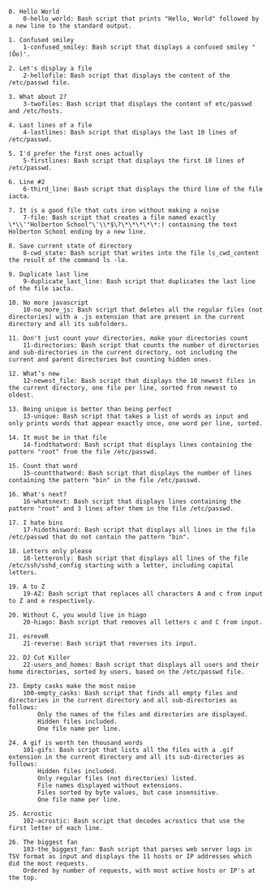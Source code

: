 
    0. Hello World
        0-hello_world: Bash script that prints "Hello, World" followed by a new line to the standard output.

    1. Confused smiley
        1-confused_smiley: Bash script that displays a confused smiley "(Ôo)'.

    2. Let's display a file
        2-hellofile: Bash script that displays the content of the /etc/passwd file.

    3. What about 2?
        3-twofiles: Bash script that displays the content of etc/passwd and /etc/hosts.

    4. Last lines of a file
        4-lastlines: Bash script that displays the last 10 lines of /etc/passwd.

    5. I'd prefer the first ones actually
        5-firstlines: Bash script that displays the first 10 lines of /etc/passwd.

    6. Line #2
        6-third_line: Bash script that displays the third line of the file iacta.

    7. It is a good file that cuts iron without making a noise
        7-file: Bash script that creates a file named exactly \*\\'"Holberton School"\'\\*$\?\*\*\*\*\*:) containing the text Holberton School ending by a new line.

    8. Save current state of directory
        8-cwd_state: Bash script that writes into the file ls_cwd_content the result of the command ls -la.

    9. Duplicate last line
        9-duplicate_last_line: Bash script that duplicates the last line of the file iacta.

    10. No more javascript
        10-no_more_js: Bash script that deletes all the regular files (not directories) with a .js extension that are present in the current directory and all its subfolders.

    11. Don't just count your directories, make your directories count
        11-directories: Bash script that counts the number of directories and sub-directories in the current directory, not including the current and parent directories but counting hidden ones.

    12. What’s new
        12-newest_file: Bash script that displays the 10 newest files in the current directory, one file per line, sorted from newest to oldest.

    13. Being unique is better than being perfect
        13-unique: Bash script that takes a list of words as input and only prints words that appear exactly once, one word per line, sorted.

    14. It must be in that file
        14-findthatword: Bash script that displays lines containing the pattern "root" from the file /etc/passwd.

    15. Count that word
        15-countthatword: Bash script that displays the number of lines containing the pattern "bin" in the file /etc/passwd.

    16. What's next?
        16-whatsnext: Bash script that displays lines containing the pattern "root" and 3 lines after them in the file /etc/passwd.

    17. I hate bins
        17-hidethisword: Bash script that displays all lines in the file /etc/passwd that do not contain the pattern "bin".

    18. Letters only please
        18-letteronly: Bash script that displays all lines of the file /etc/ssh/sshd_config starting with a letter, including capital letters.

    19. A to Z
        19-AZ: Bash script that replaces all characters A and c from input to Z and e respectively.

    20. Without C, you would live in hiago
        20-hiago: Bash script that removes all letters c and C from input.

    21. esreveR
        21-reverse: Bash script that reverses its input.

    22. DJ Cut Killer
        22-users_and_homes: Bash script that displays all users and their home directories, sorted by users, based on the /etc/passwd file.

    23. Empty casks make the most noise
        100-empty_casks: Bash script that finds all empty files and directories in the current directory and all sub-directories as follows:
            Only the names of the files and directories are displayed.
            Hidden files included.
            One file name per line.

    24. A gif is worth ten thousand words
        101-gifs: Bash script that lists all the files with a .gif extension in the current directory and all its sub-directories as follows:
            Hidden files included.
            Only regular files (not directories) listed.
            File names displayed without extensions.
            Files sorted by byte values, but case insensitive.
            One file name per line.

    25. Acrostic
        102-acrostic: Bash script that decodes acrostics that use the first letter of each line.

    26. The biggest fan
        103-the_biggest_fan: Bash script that parses web server logs in TSV format as input and displays the 11 hosts or IP addresses which did the most requests.
        Ordered by number of requests, with most active hosts or IP's at the top.

